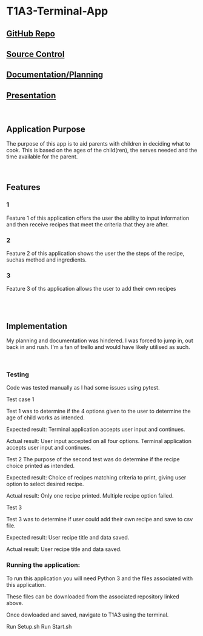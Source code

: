 # T1A3-Terminal-App



## [GitHub Repo](https://github.com/yops320/T1A3-Terminal-App)

## [Source Control](https://github.com/yops320/T1A3-Terminal-App/commits/master)

## [Documentation/Planning]()

## [Presentation]()

<br>

## **Application Purpose**
The purpose of this app is to aid parents with children in deciding what to cook. This is based on the ages of the child(ren), the serves needed and the time available for the parent.

<br>

## **Features** 

### 1
Feature 1 of this application offers the user the ability to input information and then receive recipes that meet the criteria that they are after.

### 2
Feature 2 of this application shows the user the the steps of the recipe, suchas method and ingredients.

### 3
Feature 3 of ths application allows the user to add their own recipes


<br><br>


## **Implementation**

My planning and documentation was hindered. I was forced to jump in, out back in and rush. I'm a fan of trello and would have likely utilised as such.





<br>

### **Testing**

Code was tested manually as I had some issues using pytest. 

Test case 1

Test 1 was to determine if the 4 options given to the user to determine the age of child works as intended.

Expected result: Terminal application accepts user input and continues.

Actual result: User input accepted on all four options. Terminal application accepts user input and continues.



Test 2
The purpose of the second test was do determine if the recipe choice printed as intended.

Expected result: Choice of recipes matching criteria to print, giving user option to select desired recipe.

Actual result: Only one recipe printed. Multiple recipe option failed.

Test 3

Test 3 was to determine if user could add their own recipe and save to csv file.

Expected result: User recipe title and data saved.

Actual result: User recipe title and data saved.

### **Running the application:**

To run this application you will need Python 3 and the files associated with this application.

These files can be downloaded from the associated repository linked above.

Once dowloaded and saved, navigate to T1A3 using the terminal.

Run Setup.sh
Run Start.sh

